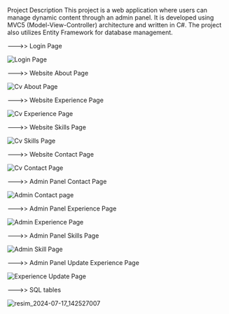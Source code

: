 Project Description
This project is a web application where users can manage dynamic content through an admin panel.
It is developed using MVC5 (Model-View-Controller) architecture and written in C#. 
The project also utilizes Entity Framework for database management.



--->> Login Page 

![Login Page](https://github.com/user-attachments/assets/f630d65b-f763-4fd0-a152-1a7227752768)



--->>  Website About Page

![Cv About Page](https://github.com/user-attachments/assets/85b29192-dd99-4eb8-9a2b-623b53d11bc3)



--->> Website Experience Page 

![Cv Experience Page ](https://github.com/user-attachments/assets/5d2d58e8-913d-4151-9d88-2de4e6c50fc7)



--->>  Website Skills Page 

![Cv Skills Page](https://github.com/user-attachments/assets/7536501b-edde-4ce1-ac66-1c01210768c5)


--->>  Website Contact Page 

![Cv Contact Page](https://github.com/user-attachments/assets/d0dbb9eb-92d1-4b58-a518-e801e79f3abb)


--->> Admin Panel Contact Page 

![Admin Contact page](https://github.com/user-attachments/assets/a25d27ae-38e7-4bc1-b2f1-68350e718efa)


--->>  Admin Panel Experience Page 

![Admin Experience Page](https://github.com/user-attachments/assets/bbba8f7b-fd67-4138-8626-e71c34970414)


--->>  Admin Panel Skills Page 

![Admin Skill Page](https://github.com/user-attachments/assets/f91eedb2-4f63-48a0-8e33-6b3409085672)


--->> Admin Panel Update Experience Page 

![Experience Update Page](https://github.com/user-attachments/assets/68ecca9a-258a-40fb-8cde-234e35ff5107)

--->> SQL tables 

![resim_2024-07-17_142527007](https://github.com/user-attachments/assets/0216f702-15c6-46ff-8d7b-6121eb51c4f8)

